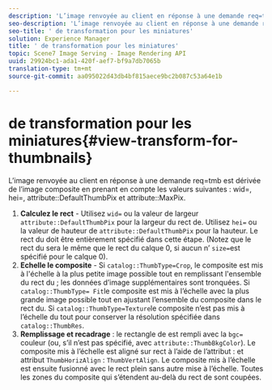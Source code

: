 ```yaml
---
description: 'L’image renvoyée au client en réponse à une demande req=tmb est dérivée de l’image composite en prenant en compte les valeurs suivantes : wid=, hei=, attribute DefaultThumbPix et attribute MaxPix.'
seo-description: 'L’image renvoyée au client en réponse à une demande req=tmb est dérivée de l’image composite en prenant en compte les valeurs suivantes : wid=, hei=, attribute DefaultThumbPix et attribute MaxPix.'
seo-title: ' de transformation pour les miniatures'
solution: Experience Manager
title: ' de transformation pour les miniatures'
topic: Scene7 Image Serving - Image Rendering API
uuid: 29924bc1-ada1-420f-aef7-bf9a7db7065b
translation-type: tm+mt
source-git-commit: aa095022d43db4bf815aece9bc2b087c53a64e1b

---
```



#  de transformation pour les miniatures{#view-transform-for-thumbnails}

L’image renvoyée au client en réponse à une demande req=tmb est dérivée de l’image composite en prenant en compte les valeurs suivantes : wid=, hei=, attribute::DefaultThumbPix et attribute::MaxPix.

1. **Calculez le  rect** - Utilisez `wid=` ou la valeur de largeur `attribute::DefaultThumbPix` pour la largeur du  rect de. Utilisez `hei=` ou la valeur de hauteur de `attribute::DefaultThumbPix` pour la hauteur. Le  rect du doit être entièrement spécifié dans cette étape. (Notez que le  rect du sera le même que le rect du calque 0, si aucun n’ `size=`est spécifié pour le calque 0).
1. **Echelle le composite** - Si `catalog::ThumbType=Crop`, le composite est mis à l&#39;échelle à la plus petite image possible tout en remplissant l&#39;ensemble du  rect du ; les données d’image supplémentaires sont tronquées. Si `catalog::ThumbType= Fit`le composite est mis à l’échelle avec la plus grande image possible tout en ajustant l’ensemble du composite dans le  rect du. Si `catalog::ThumbType=Texture`le composite n’est pas mis à l’échelle du tout pour conserver la résolution spécifiée dans `catalog::ThumbRes`.
1. **Remplissage et recadrage** : le rectangle de  est rempli avec la `bgc=` couleur (ou, s’il n’est pas spécifié, avec `attribute::ThumbBkgColor`). Le composite mis à l’échelle est aligné sur  rect à l’aide de l’attribut : et attribut `ThumbHorizAlign` : `ThumbVertAlign`. Le composite mis à l’échelle est ensuite fusionné avec le  rect plein sans autre mise à l’échelle. Toutes les zones du composite qui s’étendent au-delà du rect de  sont coupées.

